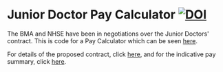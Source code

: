 # Junior Doctor Pay Calculator [![DOI](https://zenodo.org/badge/DOI/10.5281/zenodo.56805.svg)](https://doi.org/10.5281/zenodo.56805)

The BMA and NHSE have been in negotiations over the Junior Doctors' contract.
This is code for a Pay Calculator which can be seen [here](https://dannyjnwong.shinyapps.io/JDPayCalc).

For details of the proposed contract, click [here](http://www.nhsemployers.org/~/media/Employers/Documents/Need%20to%20know/TCS%202016_June%202016.pdf), and for the indicative pay summary, click [here](http://www.nhsemployers.org/~/media/Employers/Documents/Need%20to%20know/Indicative%20Pay%20summary_June%202016.pdf).
